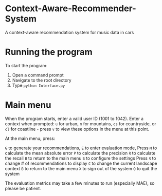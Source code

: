 # Context-Aware-Recommender-System

A context-aware recommendation system for music data in cars

# Running the program

To start the program:

1) Open a command prompt
2) Navigate to the root directory
3) Type `python Interface.py`

# Main menu

When the program starts, enter a valid user ID (1001 to 1042). 
Enter a context when prompted: `u` for urban, `m` for mountains, `cs` for countryside, or `cl` for coastline - press `v` to view these options in the menu at this point.

At the main menu, press:

`G` to generate your recommendations,
`E` to enter evaluation mode,
    Press `M` to calculate the mean absolute error
          `P` to calculate the precision
          `R` to calculate the recall
          `B` to return to the main menu
`S` to configure the settings
    Press `R` to change # of recommendations to display
          `C` to change the current landscape context
          `B` to return to the main menu
`X` to sign out of the system
`Q` to quit the system

The evaluation metrics may take a few minutes to run (especially MAE), so please be patient.
